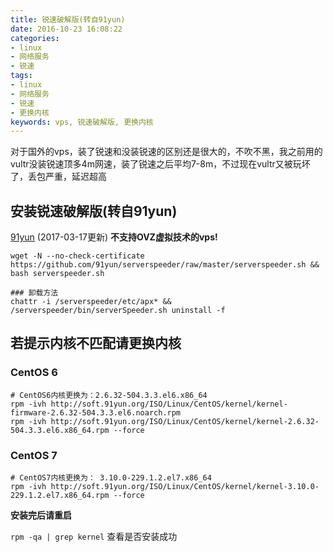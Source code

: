 ```yaml
---
title: 锐速破解版(转自91yun)
date: 2016-10-23 16:08:22
categories:
- linux
- 网络服务
- 锐速
tags:
- linux
- 网络服务
- 锐速
- 更换内核
keywords: vps, 锐速破解版, 更换内核
---
```

> 
对于国外的vps，装了锐速和没装锐速的区别还是很大的，不吹不黑，我之前用的vultr没装锐速顶多4m网速，装了锐速之后平均7-8m，不过现在vultr又被玩坏了，丢包严重，延迟超高

<!-- more -->

## 安装锐速破解版(转自91yun)
[91yun](https://www.91yun.org) (2017-03-17更新)
**不支持OVZ虚拟技术的vps!**

<pre><code class="language-bash line-numbers">wget -N --no-check-certificate https://github.com/91yun/serverspeeder/raw/master/serverspeeder.sh && bash serverspeeder.sh

### 卸载方法
chattr -i /serverspeeder/etc/apx* && /serverspeeder/bin/serverSpeeder.sh uninstall -f
</code></pre>

## 若提示内核不匹配请更换内核
### CentOS 6
<pre><code class="language-bash line-numbers"># CentOS6内核更换为：2.6.32-504.3.3.el6.x86_64
rpm -ivh http://soft.91yun.org/ISO/Linux/CentOS/kernel/kernel-firmware-2.6.32-504.3.3.el6.noarch.rpm
rpm -ivh http://soft.91yun.org/ISO/Linux/CentOS/kernel/kernel-2.6.32-504.3.3.el6.x86_64.rpm --force
</code></pre>

### CentOS 7
<pre><code class="language-bash line-numbers"># CentOS7内核更换为： 3.10.0-229.1.2.el7.x86_64
rpm -ivh http://soft.91yun.org/ISO/Linux/CentOS/kernel/kernel-3.10.0-229.1.2.el7.x86_64.rpm --force
</code></pre>

**安装完后请重启**

`rpm -qa | grep kernel` 查看是否安装成功
